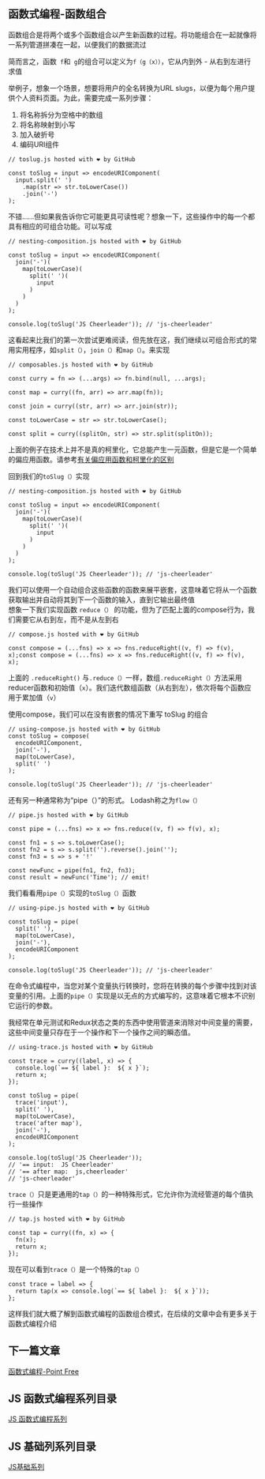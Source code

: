 ## 函数式编程-函数组合

函数组合是将两个或多个函数组合以产生新函数的过程。将功能组合在一起就像将一系列管道拼凑在一起，以便我们的数据流过<br/>

简而言之，函数` f`和` g`的组合可以定义为`f（g（x））`，它从内到外 - 从右到左进行求值<br/>

举例子，想象一个场景，想要将用户的全名转换为URL slugs，以便为每个用户提供个人资料页面。为此，需要完成一系列步骤：
1. 将名称拆分为空格中的数组
2. 将名称映射到小写
3. 加入破折号
4. 编码URI组件

```
// toslug.js hosted with ❤ by GitHub

const toSlug = input => encodeURIComponent(
  input.split(' ')
    .map(str => str.toLowerCase())
    .join('-')
);

```

不错......但如果我告诉你它可能更具可读性呢？想象一下，这些操作中的每一个都具有相应的可组合功能。可以写成<br/>
```
// nesting-composition.js hosted with ❤ by GitHub

const toSlug = input => encodeURIComponent(
  join('-')(
    map(toLowerCase)(
      split(' ')(
        input
      )
    )
  )
);

console.log(toSlug('JS Cheerleader')); // 'js-cheerleader'

```


这看起来比我们的第一次尝试更难阅读，但先放在这，我们继续以可组合形式的常用实用程序，如`split（）`，`join（）`和`map（）`。来实现<br/>
```
// composables.js hosted with ❤ by GitHub

const curry = fn => (...args) => fn.bind(null, ...args);

const map = curry((fn, arr) => arr.map(fn));

const join = curry((str, arr) => arr.join(str));

const toLowerCase = str => str.toLowerCase();

const split = curry((splitOn, str) => str.split(splitOn));
```

上面的例子在技术上并不是真的柯里化，它总能产生一元函数，但是它是一个简单的偏应用函数。请参考<a href="https://medium.com/javascript-scene/curry-or-partial-application-8150044c78b8">有关偏应用函数和柯里化的区别</a> <br/>


回到我们的`toSlug（）`实现
```
// nesting-composition.js hosted with ❤ by GitHub

const toSlug = input => encodeURIComponent(
  join('-')(
    map(toLowerCase)(
      split(' ')(
        input
      )
    )
  )
);

console.log(toSlug('JS Cheerleader')); // 'js-cheerleader'
```

我们可以使用一个自动组合这些函数的函数来展平嵌套，这意味着它将从一个函数获取输出并自动将其到下一个函数的输入，直到它输出最终值<br/>
想象一下我们实现函数 `reduce（）` 的功能，但为了匹配上面的compose行为，我们需要它从右到左，而不是从左到右<br/>

```
// compose.js hosted with ❤ by GitHub

const compose = (...fns) => x => fns.reduceRight((v, f) => f(v), x);const compose = (...fns) => x => fns.reduceRight((v, f) => f(v), x);
```

上面的 `.reduceRight()` 与`.reduce（）`一样，数组`.reduceRight（）`方法采用reducer函数和初始值（`x`）。我们迭代数组函数（从右到左），依次将每个函数应用于累加值（`v`）<br/>

使用compose，我们可以在没有嵌套的情况下重写 toSlug 的组合<br/>

```
// using-compose.js hosted with ❤ by GitHub
const toSlug = compose(
  encodeURIComponent,
  join('-'),
  map(toLowerCase),
  split(' ')
);

console.log(toSlug('JS Cheerleader')); // 'js-cheerleader'
```


还有另一种通常称为“pipe（）”的形式。 Lodash称之为`flow（）`<br/>

```
// pipe.js hosted with ❤ by GitHub

const pipe = (...fns) => x => fns.reduce((v, f) => f(v), x);

const fn1 = s => s.toLowerCase();
const fn2 = s => s.split('').reverse().join('');
const fn3 = s => s + '!'

const newFunc = pipe(fn1, fn2, fn3);
const result = newFunc('Time'); // emit!
```

我们看看用`pipe（）`实现的`toSlug（）`函数<br/>
```
// using-pipe.js hosted with ❤ by GitHub

const toSlug = pipe(
  split(' '),
  map(toLowerCase),
  join('-'),
  encodeURIComponent
);

console.log(toSlug('JS Cheerleader')); // 'js-cheerleader'
```

在命令式编程中，当您对某个变量执行转换时，您将在转换的每个步骤中找到对该变量的引用。上面的`pipe（）`实现是以无点的方式编写的，这意味着它根本不识别它运行的参数。<br/>

我经常在单元测试和Redux状态之类的东西中使用管道来消除对中间变量的需要，这些中间变量只存在于一个操作和下一个操作之间的瞬态值。<br/>

```
// using-trace.js hosted with ❤ by GitHub

const trace = curry((label, x) => {
  console.log(`== ${ label }:  ${ x }`);
  return x;
});

const toSlug = pipe(
  trace('input'),
  split(' '),
  map(toLowerCase),
  trace('after map'),
  join('-'),
  encodeURIComponent
);

console.log(toSlug('JS Cheerleader'));
// '== input:  JS Cheerleader'
// '== after map:  js,cheerleader'
// 'js-cheerleader'
```


`trace（）`只是更通用的`tap（）`的一种特殊形式，它允许你为流经管道的每个值执行一些操作<br/>
```
// tap.js hosted with ❤ by GitHub

const tap = curry((fn, x) => {
  fn(x);
  return x;
});
```

现在可以看到`trace（）`是一个特殊的`tap（）`

```
const trace = label => {
  return tap(x => console.log(`== ${ label }:  ${ x }`));
};
```


这样我们就大概了解到函数式编程的函数组合模式，在后续的文章中会有更多关于函数式编程介绍<br/>


## 下一篇文章
<a href='https://github.com/MarsPen/-notes-summary/blob/master/javascript/functionalPoint.md'>函数式编程-Point Free</a>

## JS 函数式编程系列目录
<a href='https://github.com/MarsPen/-notes-summary/blob/master/javascript/functional.md'>JS 函数式编程系列</a>

## JS 基础列系列目录
<a href='https://github.com/MarsPen/-notes-summary/blob/master/javascript/index.md'>JS基础系列</a>

